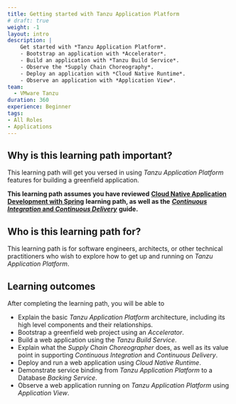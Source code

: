 ```yaml
---
title: Getting started with Tanzu Application Platform
# draft: true
weight: -1
layout: intro
description: |
    Get started with *Tanzu Application Platform*.
    - Bootstrap an application with *Accelerator*.
    - Build an application with *Tanzu Build Service*.
    - Observe the *Supply Chain Choreography*.
    - Deploy an application with *Cloud Native Runtime*.
    - Observe an application with *Application View*.
team:
  - VMware Tanzu
duration: 360
experience: Beginner
tags:
- All Roles
- Applications
---
```


## Why is this learning path important?

This learning path will get you versed in using
*Tanzu Application Platform* features for building a greenfield
application.

**This learning path assumes you have reviewed**
**[Cloud Native Application Development with Spring](../cloud-native-development/)**
**learning path, as well as the**
**[*Continuous Integration* and *Continuous Delivery*](../../guides/ci-cd/ci-cd-what-is/)**
**guide.**

## Who is this learning path for?

This learning path is for software engineers, architects, or other
technical practitioners who wish to explore how to get up and running
on *Tanzu Application Platform*.

## Learning outcomes

After completing the learning path, you will be able to

-   Explain the basic *Tanzu Application Platform* architecture,
    including its high level components and their relationships.
-   Bootstrap a greenfield web project using an *Accelerator*.
-   Build a web application using the *Tanzu Build Service*.
-   Explain what the *Supply Chain Choreographer* does,
    as well as its value point in supporting *Continuous Integration*
    and *Continuous Delivery*.
-   Deploy and run a web application using *Cloud Native Runtime*.
-   Demonstrate service binding from *Tanzu Application Platform* to a
    Database *Backing Service*.
-   Observe a web application running on *Tanzu Application Platform*
    using *Application View*.
